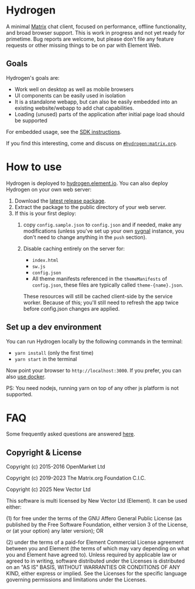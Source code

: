 # Hydrogen

A minimal [Matrix](https://matrix.org/) chat client, focused on performance, offline functionality, and broad browser support. This is work in progress and not yet ready for primetime. Bug reports are welcome, but please don't file any feature requests or other missing things to be on par with Element Web.

## Goals

Hydrogen's goals are:
 - Work well on desktop as well as mobile browsers
 - UI components can be easily used in isolation
 - It is a standalone webapp, but can also be easily embedded into an existing website/webapp to add chat capabilities.
 - Loading (unused) parts of the application after initial page load should be supported

For embedded usage, see the [SDK instructions](doc/SDK.md).

If you find this interesting, come and discuss on [`#hydrogen:matrix.org`](https://matrix.to/#/#hydrogen:matrix.org).

# How to use

Hydrogen is deployed to [hydrogen.element.io](https://hydrogen.element.io). You can also deploy Hydrogen on your own web server:

 1. Download the [latest release package](https://github.com/vector-im/hydrogen-web/releases).
 1. Extract the package to the public directory of your web server.
 1. If this is your first deploy:
    1. copy `config.sample.json` to `config.json` and if needed, make any modifications (unless you've set up your own [sygnal](https://github.com/matrix-org/sygnal) instance, you don't need to change anything in the `push` section).
    1. Disable caching entirely on the server for:
        - `index.html`
        - `sw.js`
        - `config.json`
        - All theme manifests referenced in the `themeManifests` of `config.json`, these files are typically called `theme-{name}.json`.

        These resources will still be cached client-side by the service worker. Because of this; you'll still need to refresh the app twice before config.json changes are applied.

## Set up a dev environment

You can run Hydrogen locally by the following commands in the terminal:

 - `yarn install` (only the first time)
 - `yarn start` in the terminal

Now point your browser to `http://localhost:3000`. If you prefer, you can also [use docker](doc/docker.md).

PS: You need nodejs, running yarn on top of any other js platform is not supported.

# FAQ

Some frequently asked questions are answered [here](FAQ.md).


## Copyright & License

Copyright (c) 2015-2016 OpenMarket Ltd 

Copyright (c) 2019-2023 The Matrix.org Foundation C.I.C.

Copyright (c) 2025 New Vector Ltd

This software is multi licensed by New Vector Ltd (Element). It can be used either:

(1) for free under the terms of the GNU Affero General Public License (as published by the Free Software Foundation, either version 3 of the License, or (at your option) any later version); OR

(2) under the terms of a paid-for Element Commercial License agreement between you and Element (the terms of which may vary depending on what you and Element have agreed to).
Unless required by applicable law or agreed to in writing, software distributed under the Licenses is distributed on an "AS IS" BASIS, WITHOUT WARRANTIES OR CONDITIONS OF ANY KIND, either express or implied. See the Licenses for the specific language governing permissions and limitations under the Licenses.